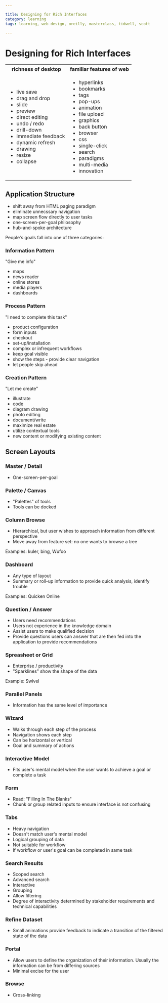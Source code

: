 ```yaml
---

title: Designing for Rich Interfaces
category: learning
tags: learning, web design, oreilly, masterclass, tidwell, scott

---
```


Designing for Rich Interfaces
=============================

<table>
	<tr>
		<th>richness of desktop</th>
		<th>familiar features of web</th>
	</tr>
	<tr>
		<td>
			<ul>
				<li>live save</li>
				<li>drag and drop</li>
				<li>slide</li>
				<li>preview</li>
				<li>direct editing</li>
				<li>undo / redo </li>
				<li>drill-down</li>
				<li>immediate feedback</li>
				<li>dynamic refresh</li>
				<li>drawing</li>
				<li>resize</li>
				<li>collapse</li>
			</ul>
		</td>
		<td>
			<ul>
				<li>hyperlinks</li>
				<li>bookmarks</li>
				<li>tags</li>
				<li>pop-ups</li>
				<li>animation</li>
				<li>file upload</li>
				<li>graphics</li>
				<li>back button</li>
				<li>browser</li>
				<li>css</li>
				<li>single-click</li>
				<li>search</li>
				<li>paradigms</li>
				<li>multi-media</li>
				<li>innovation</li>
			</ul>
		</td>
	</tr>
</table>

Application Structure
---------------------

* shift away from HTML paging paradigm
* eliminate unnecssary navigation
* map screen flow directly to user tasks
* one-screen-per-goal philosophy
* hub-and-spoke architecture

People's goals fall into one of three categories:

### Information Pattern

"Give me info"

* maps
* news reader
* online stores
* media players
* dashboards

### Process Pattern 

"I need to complete this task"

* product configuration
* form inputs
* checkout
* set-up/installation
* complex or infrequent workflows
* keep goal visible
* show the steps - provide clear navigation
* let people skip ahead

### Creation Pattern

"Let me create"

* illustrate
* code
* diagram drawing
* photo editing
* document/write
* maximize real estate
* utilize contextual tools
* new content or modifying existing content

Screen Layouts
--------------

### Master / Detail

* One-screen-per-goal

### Palette / Canvas

* "Palettes" of tools
* Tools can be docked

### Column Browse

* Hierarchical, but user wishes to approach information from different perspective
* Move away from feature set: no one wants to browse a tree

Examples: kuler, bing, Wufoo

### Dashboard

* Any type of layout
* Summary or roll-up information to provide quick analysis, identify trouble

Examples: Quicken Online

### Question / Answer

* Users need recommendations
* Users not experience in the knowledge domain
* Assist users to make qualified decision
* Provide questions users can answer that are then fed into the application to provide recommendations

### Spreasheet or Grid

* Enterprise / productivity
* "Sparklines" show the shape of the data

Example: Swivel

### Parallel Panels

* Information has the same level of importance

### Wizard

* Walks through each step of the process
* Navigation shows each step
* Can be horizontal or vertical
* Goal and summary of actions

### Interactive Model

* Fits user's mental model when the user wants to achieve a goal or complete a task

### Form

* Read: "Filling In The Blanks"
* Chunk or group related inputs to ensure interface is not confusing

### Tabs

* Heavy navigation
* Doesn't match user's mental model
* Logical grouping of data
* Not suitable for workflow
* If workflow or user's goal can be completed in same task

### Search Results

* Scoped search
* Advanced search
* Interactive
* Grouping
* Allow filtering
* Degree of interactivity determined by stakeholder requirements and technical capabilities

### Refine Dataset

* Small animations provide feedback to indicate a transition of the filtered state of the data

### Portal

* Allow users to define the organization of their information. Usually the information can be from differing sources
* Minimal excise for the user

### Browse

* Cross-linking

